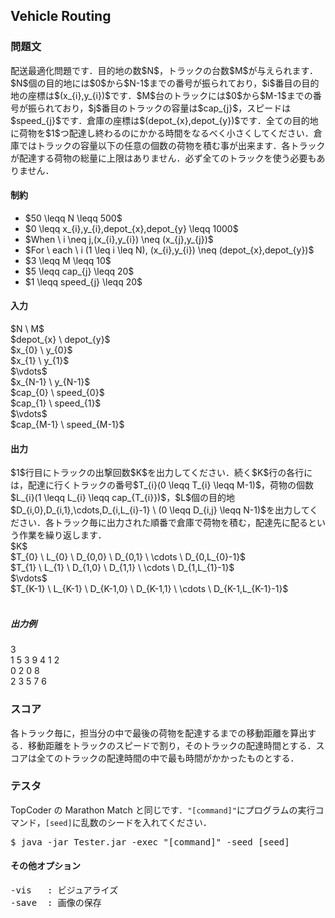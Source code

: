 <h2>Vehicle Routing</h2>

<h3>問題文</h3>
配送最適化問題です．目的地の数$N$，トラックの台数$M$が与えられます．$N$個の目的地には$0$から$N-1$までの番号が振られており，$i$番目の目的地の座標は$(x_{i},y_{i})$です．$M$台のトラックには$0$から$M-1$までの番号が振られており，$j$番目のトラックの容量は$cap_{j}$，スピードは$speed_{j}$です．倉庫の座標は$(depot_{x},depot_{y})$です．全ての目的地に荷物を$1$つ配達し終わるのにかかる時間をなるべく小さくしてください．倉庫ではトラックの容量以下の任意の個数の荷物を積む事が出来ます．各トラックが配達する荷物の総量に上限はありません．必ず全てのトラックを使う必要もありません．

<h4>制約</h4>
<ul>
<li>$50 \leqq N \leqq 500$</li>
<li>$0 \leqq x_{i},y_{i},depot_{x},depot_{y} \leqq 1000$</li>
<li>$When \ i \neq j,(x_{i},y_{i}) \neq (x_{j},y_{j})$</li>
<li>$For \ each \ i (1 \leq i \leq N), (x_{i},y_{i}) \neq (depot_{x},depot_{y})$</li>
<li>$3 \leqq M \leqq 10$</li>
<li>$5 \leqq cap_{j} \leqq 20$</li>
<li>$1 \leqq speed_{j} \leqq 20$</li>
</ul>

<h4>入力</h4>
<div class = "iodata">
$N \ M$<br>
$depot_{x} \ depot_{y}$<br>
$x_{0} \ y_{0}$<br>
$x_{1} \ y_{1}$<br>
$\vdots$<br>
$x_{N-1} \ y_{N-1}$<br>
$cap_{0} \ speed_{0}$<br>
$cap_{1} \ speed_{1}$<br>
$\vdots$<br>
$cap_{M-1} \ speed_{M-1}$<br>
</div>

<h4>出力</h4>
$1$行目にトラックの出撃回数$K$を出力してください．続く$K$行の各行には，配達に行くトラックの番号$T_{i}(0 \leqq T_{i} \leqq M-1)$，荷物の個数$L_{i}(1 \leqq L_{i} \leqq cap_{T_{i}})$，$L$個の目的地$D_{i,0},D_{i,1},\cdots,D_{i,L_{i}-1} \ (0 \leqq D_{i,j} \leqq N-1)$を出力してください．各トラック毎に出力された順番で倉庫で荷物を積む，配達先に配るという作業を繰り返します．

<div class = "iodata">
$K$<br>
$T_{0} \ L_{0} \ D_{0,0} \ D_{0,1} \ \cdots \ D_{0,L_{0}-1}$<br>
$T_{1} \ L_{1} \ D_{1,0} \ D_{1,1} \ \cdots \ D_{1,L_{1}-1}$<br>
$\vdots$<br>
$T_{K-1} \ L_{K-1} \ D_{K-1,0} \ D_{K-1,1} \ \cdots \ D_{K-1,L_{K-1}-1}$<br>
</div>
<br>

<h5>出力例</h5>
<div class = "iodata">
3<br>
1 5 3 9 4 1 2<br>
0 2 0 8<br>
2 3 5 7 6<br>
</div>

<h3>スコア</h3>
各トラック毎に，担当分の中で最後の荷物を配達するまでの移動距離を算出する．移動距離をトラックのスピードで割り，そのトラックの配達時間とする．スコアは全てのトラックの配達時間の中で最も時間がかかったものとする．

<h3>テスタ</h3>
TopCoder の Marathon Match と同じです．<code>"[command]"</code>にプログラムの実行コマンド，<code>[seed]</code>に乱数のシードを入れてください．
<div class = "iodata">
<pre>
$ java -jar Tester.jar -exec "[command]" -seed [seed]
</pre>
</div>

<h4>その他オプション</h4>
<pre>
-vis   : ビジュアライズ
-save  : 画像の保存
</pre>
